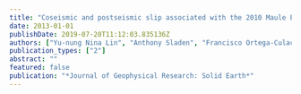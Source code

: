 ```yaml
---
title: "Coseismic and postseismic slip associated with the 2010 Maule Earthquake, Chile: Characterizing the Arauco Peninsula barrier effect"
date: 2013-01-01
publishDate: 2019-07-20T11:12:03.835136Z
authors: ["Yu-nung Nina Lin", "Anthony Sladen", "Francisco Ortega-Culaciati", "Mark Simons", "Jean-Philippe Avouac", "Eric J Fielding", "Benjamin A Brooks", "Michael Bevis", "Jeff Genrich", "Andreas Rietbrock", " others"]
publication_types: ["2"]
abstract: ""
featured: false
publication: "*Journal of Geophysical Research: Solid Earth*"
---
```


